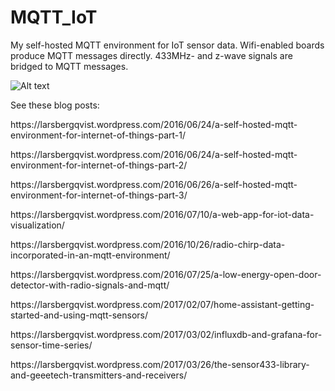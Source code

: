 # MQTT_IoT
My self-hosted MQTT environment for IoT sensor data. Wifi-enabled boards produce MQTT messages directly. 433MHz- and z-wave signals are bridged to MQTT messages.

![Alt text](https://larsbergqvist.files.wordpress.com/2017/03/mqtt_environment_ha.jpg?w=616 "Self-hosted MQTT")

See these blog posts:
<p>https://larsbergqvist.wordpress.com/2016/06/24/a-self-hosted-mqtt-environment-for-internet-of-things-part-1/
<p>https://larsbergqvist.wordpress.com/2016/06/24/a-self-hosted-mqtt-environment-for-internet-of-things-part-2/
<p>https://larsbergqvist.wordpress.com/2016/06/26/a-self-hosted-mqtt-environment-for-internet-of-things-part-3/
<p>https://larsbergqvist.wordpress.com/2016/07/10/a-web-app-for-iot-data-visualization/
<p>https://larsbergqvist.wordpress.com/2016/10/26/radio-chirp-data-incorporated-in-an-mqtt-environment/
<p>https://larsbergqvist.wordpress.com/2016/07/25/a-low-energy-open-door-detector-with-radio-signals-and-mqtt/
<p>https://larsbergqvist.wordpress.com/2017/02/07/home-assistant-getting-started-and-using-mqtt-sensors/
<p>https://larsbergqvist.wordpress.com/2017/03/02/influxdb-and-grafana-for-sensor-time-series/
<p>https://larsbergqvist.wordpress.com/2017/03/26/the-sensor433-library-and-geeetech-transmitters-and-receivers/



